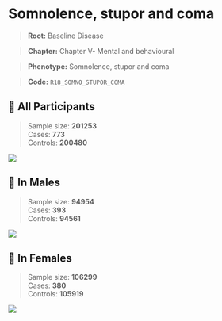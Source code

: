 # Somnolence, stupor and coma

> **Root:** Baseline Disease  

> **Chapter:** Chapter V- Mental and behavioural  

> **Phenotype:** Somnolence, stupor and coma  

> **Code:** `R18_SOMNO_STUPOR_COMA`

## 🧪 All Participants  
> Sample size: **201253**  
> Cases: **773**  
> Controls: **200480**
<img src="/Disease/Figures/ALL/Incidence/R18_SOMNO_STUPOR_COMA.png"/>
<CsvTable src="/public/Disease/Data/ALL/Incidence/COX_R18_SOMNO_STUPOR_COMA.csv" label="🔍 View full results" />

## 👨 In Males  
> Sample size: **94954**  
> Cases: **393**  
> Controls: **94561**
<img src="/Disease/Figures/Male/Incidence/R18_SOMNO_STUPOR_COMA.png"/>
<CsvTable src="/public/Disease/Data/Male/Incidence/COX_R18_SOMNO_STUPOR_COMA.csv" label="🔍 View full results" />

## 👩 In Females  
> Sample size: **106299**  
> Cases: **380**  
> Controls: **105919**
<img src="/Disease/Figures/Female/Incidence/R18_SOMNO_STUPOR_COMA.png"/>
<CsvTable src="/public/Disease/Data/Female/Incidence/COX_R18_SOMNO_STUPOR_COMA.csv" label="🔍 View full results" />
